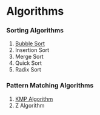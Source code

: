 # Algorithms

### Sorting Algorithms

1. [Bubble Sort](./src/Algorithms.Sorting/BubbleSort)
2. Insertion Sort
3. Merge Sort
4. Quick Sort
5. Radix Sort

### Pattern Matching Algorithms

1. [KMP Algorithm](./src/Algorithms.PatternMatching/KmpAlgorithm)
2. Z Algorithm
